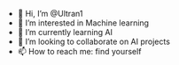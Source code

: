 - 👋 Hi, I’m @Ultran1
- 👀 I’m interested in Machine learning
- 🌱 I’m currently learning AI
- 💞️ I’m looking to collaborate on AI projects
- 📫 How to reach me: find yourself

<!---
Ultran1/Ultran1 is a ✨ special ✨ repository because its `README.md` (this file) appears on your GitHub profile.
You can click the Preview link to take a look at your changes.
--->
